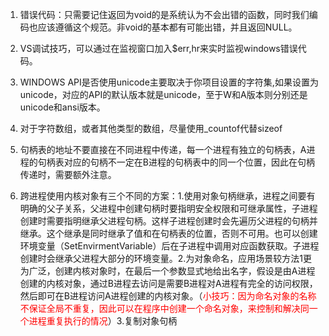1. 错误代码：只需要记住返回为void的是系统认为不会出错的函数，同时我们编码也应该遵循这个规范。非void的基本都有可能出错，并且返回NULL。

2. VS调试技巧，可以通过在监视窗口加入$err,hr来实时监视windows错误代码。

3. WINDOWS API是否使用unicode主要取决于你项目设置的字符集,如果设置为unicode，对应的API的默认版本就是unicode，至于W和A版本则分别还是unicode和ansi版本。

4. 对于字符数组，或者其他类型的数组，尽量使用_countof代替sizeof

5. 句柄表的地址不要直接在不同进程中传递，每一个进程有独立的句柄表，A进程的句柄表对应的句柄不一定在B进程的句柄表中的同一个位置，因此在句柄传递时，需要额外注意。

6. 跨进程使用内核对象有三个不同的方案：1.使用对象句柄继承，进程之间要有明确的父子关系，父进程中创建句柄时要指明安全权限和可继承属性，子进程创建时需要指明继承父进程句柄。这样子进程创建时会先遍历父进程的句柄并继承。这个继承是同时继承了值和在句柄表的位置，否则不可用。也可以创建环境变量（SetEnvirmentVariable）后在子进程中调用对应函数获取。子进程创建时会继承父进程大部分的环境变量。2.为对象命名，应用场景较方法1更为广泛，创建内核对象时，在最后一个参数显式地给出名字，假设是由A进程创建的内核对象，通过B进程去访问是需要B进程对A进程有完全的访问权限，然后即可在B进程访问A进程创建的内核对象。（<font color="red">小技巧：因为命名对象的名称不保证全局不重复，因此可以在程序中创建一个命名对象，来控制和解决同一个进程重复执行的情况</font>）3.复制对象句柄